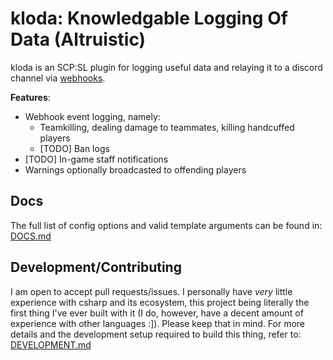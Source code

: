 # kloda: Knowledgable Logging Of Data (Altruistic)
kloda is an SCP:SL plugin for logging useful data and relaying it to a discord channel via [webhooks](https://support.discord.com/hc/en-us/articles/228383668-Intro-to-Webhooks).

**Features**:
 - Webhook event logging, namely:
   - Teamkilling, dealing damage to teammates, killing handcuffed players
   - [TODO] Ban logs
  - [TODO] In-game staff notifications
  - Warnings optionally broadcasted to offending players

## Docs
The full list of config options and valid template arguments can be found in: [DOCS.md](DOCS.md)

## Development/Contributing
I am open to accept pull requests/issues. 
I personally have _very_ little experience with csharp and its ecosystem, this project being literally the first thing I've ever built with it (I do, however, have a decent amount of experience with other languages :]). Please keep that in mind.
For more details and the development setup required to build this thing, refer to: [DEVELOPMENT.md](DEVELOPMENT.md)
